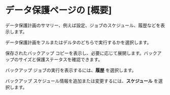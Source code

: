 データ保護ページの \[概要\]
===========================

データ保護計画のサマリー、例えば設定、ジョブのスケジュール、履歴などを表示します。

データ保護計画をフルまたはデルタのどちらで実行するかを選択します。

保存されたバックアップ コピーを表示し、必要に応じて展開します。バックアップのサイズと保護ステータスを確認できます。

バックアップ ジョブの実行を表示するには、**履歴** を選択します。

バックアップ スケジュール情報を追加または変更するには、**スケジュール** を選択します。
